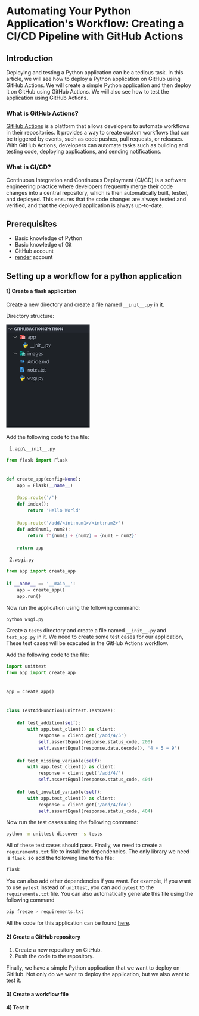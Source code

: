 # Automating Your Python Application's Workflow: Creating a CI/CD Pipeline with GitHub Actions

## Introduction

Deploying and testing a Python application can be a tedious task. In this article, we will see how to deploy a Python application on GitHub using GitHub Actions.
We will create a simple Python application and then deploy it on GitHub using GitHub Actions. We will also see how to test the application using GitHub Actions.

### What is GitHub Actions?

[GitHub Actions](https://github.com/features/actions) is a platform that allows developers to automate workflows in their repositories. It provides a way to create custom workflows that can be triggered by events, such as code pushes, pull requests, or releases. With GitHub Actions, developers can automate tasks such as building and testing code, deploying applications, and sending notifications.

### What is CI/CD?

Continuous Integration and Continuous Deployment (CI/CD) is a software engineering practice where developers frequently merge their code changes into a central repository, which is then automatically built, tested, and deployed. This ensures that the code changes are always tested and verified, and that the deployed application is always up-to-date.

## Prerequisites

- Basic knowledge of Python
- Basic knowledge of Git
- GitHub account
- [render](https://render.com/) account

## Setting up a workflow for a python application

#### 1) Create a flask application

Create a new directory and create a file named `__init__.py` in it.

Directory structure:

![](/images/filestructure.png)

Add the following code to the file:

1. `app\__init__.py`

```python
from flask import Flask


def create_app(config=None):
    app = Flask(__name__)

    @app.route('/')
    def index():
        return 'Hello World'

    @app.route('/add/<int:num1>/<int:num2>')
    def add(num1, num2):
        return f"{num1} + {num2} = {num1 + num2}"

    return app
```

2. `wsgi.py`

```python
from app import create_app

if __name__ == '__main__':
    app = create_app()
    app.run()
```

Now run the application using the following command:

```bash
python wsgi.py
```

Create a `tests` directory and create a file named `__init__.py` and `test_app.py` in it.
We need to create some test cases for our application, These test cases will be executed in the GitHub Actions workflow.

Add the following code to the file:

```python
import unittest
from app import create_app


app = create_app()


class TestAddFunction(unittest.TestCase):

    def test_addition(self):
        with app.test_client() as client:
            response = client.get('/add/4/5')
            self.assertEqual(response.status_code, 200)
            self.assertEqual(response.data.decode(), '4 + 5 = 9')

    def test_missing_variable(self):
        with app.test_client() as client:
            response = client.get('/add/4/')
            self.assertEqual(response.status_code, 404)

    def test_invalid_variable(self):
        with app.test_client() as client:
            response = client.get('/add/4/foo')
            self.assertEqual(response.status_code, 404)

```

Now run the test cases using the following command:

```bash
python -m unittest discover -s tests
```

All of these test cases should pass.
Finally, we need to create a `requirements.txt` file to install the dependencies.
The only library we need is `flask`. so add the following line to the file:

```txt
flask
```

You can also add other dependencies if you want. For example, if you want to use `pytest` instead of `unittest`, you can add `pytest` to the `requirements.txt` file.
You can also automatically generate this file using the following command

```bash
pip freeze > requirements.txt
```

All the code for this application can be found [here](https://github.com/Sayyed-Salman/GitPyFlow).

#### 2) Create a GitHub repository

1. Create a new repository on GitHub.
2. Push the code to the repository.

Finally, we have a simple Python application that we want to deploy on GitHub.
Not only do we want to deploy the application, but we also want to test it.

#### 3) Create a workflow file

#### 4) Test it
